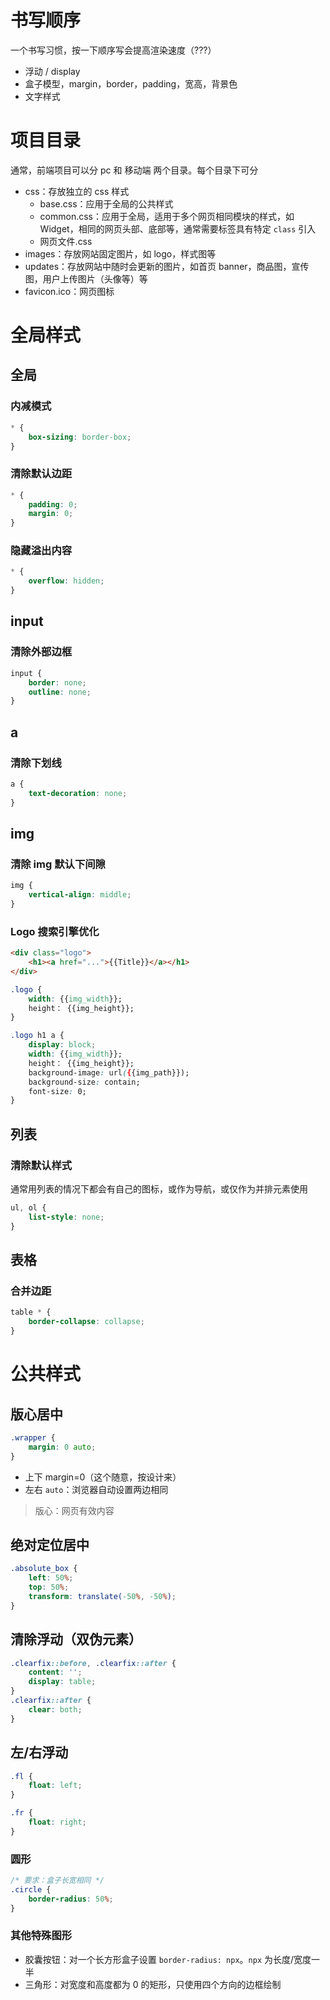 # 书写顺序

一个书写习惯，按一下顺序写会提高渲染速度（???）
- 浮动 / display
- 盒子模型，margin，border，padding，宽高，背景色
- 文字样式

# 项目目录

通常，前端项目可以分 pc 和 移动端 两个目录。每个目录下可分
- css：存放独立的 css 样式
	- base.css：应用于全局的公共样式
	- common.css：应用于全局，适用于多个网页相同模块的样式，如 Widget，相同的网页头部、底部等，通常需要标签具有特定 `class` 引入
	- 网页文件.css
- images：存放网站固定图片，如 logo，样式图等
- updates：存放网站中随时会更新的图片，如首页 banner，商品图，宣传图，用户上传图片（头像等）等
- favicon.ico：网页图标

# 全局样式

## 全局

### 内减模式

```CSS
* {
    box-sizing: border-box;
}
```

### 清除默认边距

```CSS
* {
    padding: 0;
    margin: 0;
}
```

### 隐藏溢出内容

```CSS
* {
    overflow: hidden;
}

```

## input

### 清除外部边框

```CSS
input {
    border: none;
    outline: none;
}
```

## a

### 清除下划线

```CSS
a {
    text-decoration: none;
}
```

## img

### 清除 img 默认下间隙

```CSS
img {
    vertical-align: middle;
}
```

### Logo 搜索引擎优化

```HTML
<div class="logo">
    <h1><a href="...">{{Title}}</a></h1>
</div>
```

```CSS
.logo {
    width: {{img_width}};
    height： {{img_height}};
}

.logo h1 a {
    display: block;
    width: {{img_width}};
    height： {{img_height}};
    background-image: url({{img_path}});
    background-size: contain;
    font-size: 0;
}
```

## 列表

### 清除默认样式

通常用列表的情况下都会有自己的图标，或作为导航，或仅作为并排元素使用

```CSS
ul, ol {
    list-style: none;
}
```

## 表格

### 合并边距

```CSS
table * {
    border-collapse: collapse;
}
```

# 公共样式

## 版心居中

```CSS
.wrapper {
    margin: 0 auto;
}
```
- 上下 margin=0（这个随意，按设计来）
- 左右 `auto`：浏览器自动设置两边相同

> 版心：网页有效内容

## 绝对定位居中

```CSS
.absolute_box {
    left: 50%;
    top: 50%;
    transform: translate(-50%, -50%);
}
```

## 清除浮动（双伪元素）

```CSS
.clearfix::before, .clearfix::after {
    content: '';
    display: table;
}
.clearfix::after {
    clear: both;
}
```

## 左/右浮动

```CSS
.fl {
    float: left;
}

.fr {
    float: right;
}
```

### 圆形

```CSS
/* 要求：盒子长宽相同 */
.circle {
    border-radius: 50%;
}
```

### 其他特殊图形

- 胶囊按钮：对一个长方形盒子设置 `border-radius: npx`。`npx` 为长度/宽度一半
- 三角形：对宽度和高度都为 0 的矩形，只使用四个方向的边框绘制
